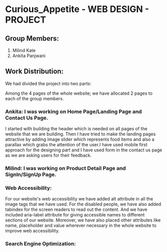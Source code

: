 # Curious_Appetite - WEB DESIGN - PROJECT

## Group Members: 
 1) Milind Kate
 2) Ankita Panjwani

## Work Distribution:

We had divided the project into two parts:

Among the 4 pages of the whole website; we have allocated 2 pages to each of the group members.


### Ankita: I was working on Home Page/Landing Page and Contact Us Page.
I started with building the header which is needed on all pages of the website that we are building. Then I have tried to make the landing pages attractive by adding image slider which represents food items and also a parallax which grabs the attention of the user.I have used mobile first approach for the designing part and I have used form in the contact us page as we are asking users for their feedback.

### Milind: I was working on Product Detail Page and SignIn/SignUp Page. 


### Web Accessibility:

For our website's web accessibility we have added alt attribute in all the image tags that we have used. For the disabled people, we have also added tabindex for the screen readers to read out the content. And we have included aria-label attribute for giving accessible names to different sections of our website. Moreover, we have also placed other attributes like name, placeholder and value wherever necessary in the whole website to improve web accessibility.

### Search Engine Optimization:
